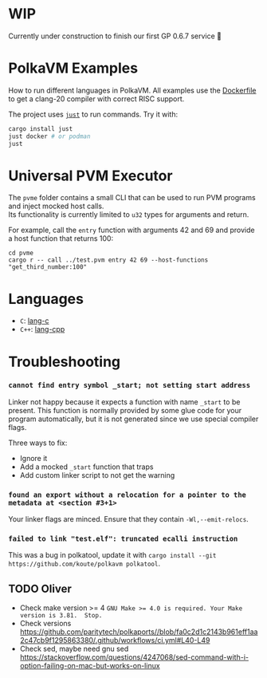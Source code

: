 # WIP

Currently under construction to finish our first GP 0.6.7 service 🎉

# PolkaVM Examples

How to run different languages in PolkaVM. All examples use the [Dockerfile](Dockerfile) to get a clang-20 compiler
with correct RISC support.

The project uses [`just`](https://github.com/casey/just) to run commands. Try it with:

```bash
cargo install just
just docker # or podman
just
```

# Universal PVM Executor

The `pvme` folder contains a small CLI that can be used to run PVM programs and inject mocked host calls.  
Its functionality is currently limited to `u32` types for arguments and return.

For example, call the `entry` function with arguments 42 and 69 and provide a host function that returns 100:

```
cd pvme
cargo r -- call ../test.pvm entry 42 69 --host-functions "get_third_number:100"
```
# Languages

- `C`: [lang-c](./lang-c/main.c)
- `C++`: [lang-cpp](./lang-cpp/main.cpp)

# Troubleshooting

### `cannot find entry symbol _start; not setting start address`

Linker not happy because it expects a function with name `_start` to be present. This function is normally provided
by some glue code for your program automatically, but it is not generated since we use special compiler flags.

Three ways to fix:
- Ignore it
- Add a mocked `_start` function that traps
- Add custom linker script to not get the warning

### `found an export without a relocation for a pointer to the metadata at <section #3+1>`

Your linker flags are minced. Ensure that they contain `-Wl,--emit-relocs`.

### `failed to link "test.elf": truncated ecalli instruction`

This was a bug in polkatool, update it with `cargo install --git https://github.com/koute/polkavm polkatool`.


## TODO Oliver
- Check make version >= 4 `GNU Make >= 4.0 is required. Your Make version is 3.81.  Stop.`
- Check versions https://github.com/paritytech/polkaports//blob/fa0c2d1c2143b961eff1aa2c47cb9f1295863380/.github/workflows/ci.yml#L40-L49
- Check sed, maybe need gnu sed https://stackoverflow.com/questions/4247068/sed-command-with-i-option-failing-on-mac-but-works-on-linux

